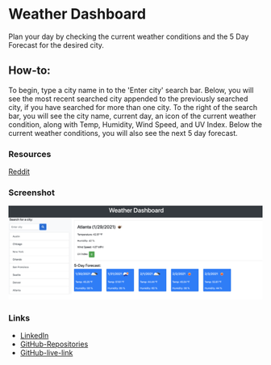 # Weather Dashboard

Plan your day by checking the current weather conditions and the 5 Day Forecast for the desired city.

## How-to:

To begin, type a city name in to the 'Enter city' search bar. Below, you will see the most recent searched city appended to the previously searched city, if you have searched for more than one city. To the right of the search bar, you will see the city name, current day, an icon of the current weather condition, along with Temp, Humidity, Wind Speed, and UV Index. Below the current weather conditions, you will also see the next 5 day forecast.

### Resources

[Reddit](https://www.reddit.com/r/FreeCodeCamp/comments/4con5s/how_do_i_use_the_icon_given_in_the_open_weather/)

### Screenshot

![Weather Dashboard](Assets/weather-dashboard-screenshot.png)

### Links

* [LinkedIn](https://www.linkedin.com/in/cdfox/)
* [GitHub-Repositories](https://github.com/CFox2019/Weather-Dashboard)
* [GitHub-live-link]()
